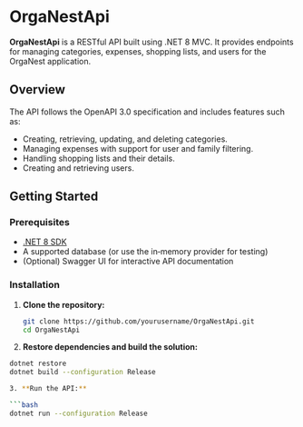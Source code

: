 # OrgaNestApi

**OrgaNestApi** is a RESTful API built using .NET 8 MVC. It provides endpoints for managing categories, expenses, shopping lists, and users for the OrgaNest application.

## Overview

The API follows the OpenAPI 3.0 specification and includes features such as:

- Creating, retrieving, updating, and deleting categories.
- Managing expenses with support for user and family filtering.
- Handling shopping lists and their details.
- Creating and retrieving users.

## Getting Started

### Prerequisites

- [.NET 8 SDK](https://dotnet.microsoft.com/download/dotnet/8.0)
- A supported database (or use the in‑memory provider for testing)
- (Optional) Swagger UI for interactive API documentation

### Installation

1. **Clone the repository:**

   ```bash
   git clone https://github.com/yourusername/OrgaNestApi.git
   cd OrgaNestApi

2. **Restore dependencies and build the solution:**

  ```bash
  dotnet restore
  dotnet build --configuration Release

3. **Run the API:**

  ```bash
  dotnet run --configuration Release

